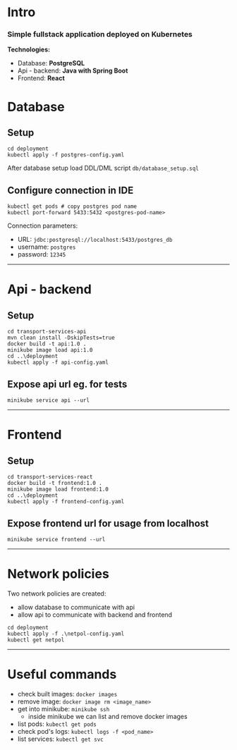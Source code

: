 # Intro
### Simple fullstack application deployed on Kubernetes
**Technologies:**
- Database: **PostgreSQL**
- Api - backend: **Java with Spring Boot**
- Frontend: **React**
# Database
## Setup
```
cd deployment
kubectl apply -f postgres-config.yaml
```
After database setup load DDL/DML script `db/database_setup.sql`  
## Configure connection in IDE
```
kubectl get pods # copy postgres pod name
kubectl port-forward 5433:5432 <postgres-pod-name>
```
Connection parameters:
- URL: `jdbc:postgresql://localhost:5433/postgres_db`
- username: `postgres`
- password: `12345`
***
# Api - backend
## Setup
```
cd transport-services-api
mvn clean install -DskipTests=true
docker build -t api:1.0 .
minikube image load api:1.0
cd ..\deployment
kubectl apply -f api-config.yaml
```
## Expose api url eg. for tests
```
minikube service api --url
```
***
# Frontend
## Setup
```
cd transport-services-react
docker build -t frontend:1.0 .
minikube image load frontend:1.0
cd ..\deployment
kubectl apply -f frontend-config.yaml
```
## Expose frontend url for usage from localhost
```
minikube service frontend --url
```
***
# Network policies
Two network policies are created:
- allow database to communicate with api
- allow api to communicate with backend and frontend
```
cd deployment
kubectl apply -f .\netpol-config.yaml
kubectl get netpol
```
***
# Useful commands
- check built images: `docker images`
- remove image: `docker image rm <image_name>`
- get into minikube: `minikube ssh`
  - inside minikube we can list and remove docker images
- list pods: `kubectl get pods`
- check pod's logs: `kubectl logs -f <pod_name>`
- list services: `kubectl get svc`